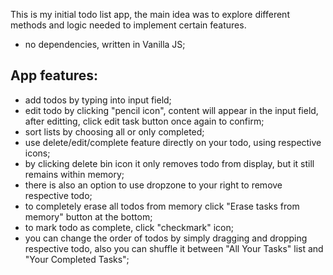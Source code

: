 This is my initial todo list app, the main idea was to explore different methods
and logic needed to implement certain features.

- no dependencies, written in Vanilla JS;

## App features:

- add todos by typing into input field;
- edit todo by clicking "pencil icon", content will appear in the input field,
  after editting, click edit task button once again to confirm;
- sort lists by choosing all or only completed;
- use delete/edit/complete feature directly on your todo, using respective
  icons;
- by clicking delete bin icon it only removes todo from display, but it still
  remains within memory;
- there is also an option to use dropzone to your right to remove respective
  todo;
- to completely erase all todos from memory click "Erase tasks from memory"
  button at the bottom;
- to mark todo as complete, click "checkmark" icon;
- you can change the order of todos by simply dragging and dropping respective
  todo, also you can shuffle it between "All Your Tasks" list and "Your
  Completed Tasks";
